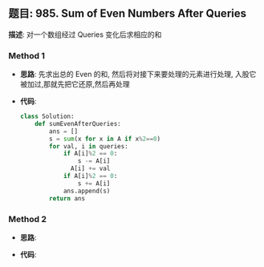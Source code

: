 ## 题目:  985. Sum of Even Numbers After Queries

**描述**:  对一个数组经过 Queries 变化后求相应的和

### Method 1

- **思路**:  先求出总的 Even 的和, 然后将对接下来要处理的元素进行处理, 入股它被加过,那就先把它还原,然后再处理

  

- **代码**:

  ```python
  class Solution:
      def sumEvenAfterQueries:
          ans = []
          s = sum(x for x in A if x%2==0)
          for val, i in queries:
              if A[i]%2 == 0:
                  s -= A[i]
             	A[i] += val
              if A[i]%2 == 0:
                  s += A[i]
              ans.append(s)
          return ans
  ```

  

### Method 2

- **思路**:

  

- **代码**:

  ```python 
  
  ```

  

